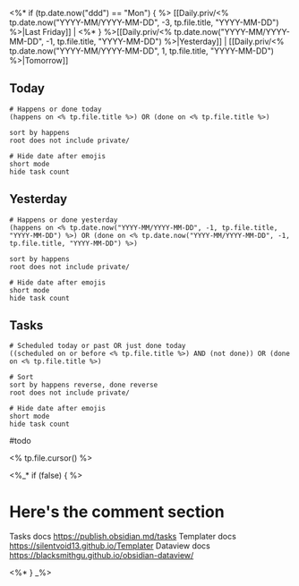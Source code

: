 <%* if (tp.date.now("ddd") == "Mon") { %>
[[Daily.priv/<% tp.date.now("YYYY-MM/YYYY-MM-DD", -3, tp.file.title, "YYYY-MM-DD") %>|Last Friday]] | <%* } %>[[Daily.priv/<% tp.date.now("YYYY-MM/YYYY-MM-DD", -1, tp.file.title, "YYYY-MM-DD") %>|Yesterday]] | [[Daily.priv/<% tp.date.now("YYYY-MM/YYYY-MM-DD", 1, tp.file.title, "YYYY-MM-DD") %>|Tomorrow]]

## Today
```<%* if (tp.file.title != "daily") { %>tasks<%* } %>
# Happens or done today
(happens on <% tp.file.title %>) OR (done on <% tp.file.title %>)

sort by happens
root does not include private/

# Hide date after emojis
short mode
hide task count
```

## Yesterday

```<%* if (tp.file.title != "daily") { %>tasks<%* } %>
# Happens or done yesterday
(happens on <% tp.date.now("YYYY-MM/YYYY-MM-DD", -1, tp.file.title, "YYYY-MM-DD") %>) OR (done on <% tp.date.now("YYYY-MM/YYYY-MM-DD", -1, tp.file.title, "YYYY-MM-DD") %>)

sort by happens
root does not include private/

# Hide date after emojis
short mode
hide task count
```

## Tasks
```<%* if (tp.file.title != "daily") { %>tasks<%* } %>
# Scheduled today or past OR just done today
((scheduled on or before <% tp.file.title %>) AND (not done)) OR (done on <% tp.file.title %>)

# Sort
sort by happens reverse, done reverse
root does not include private/

# Hide date after emojis
short mode
hide task count
```

#todo

<% tp.file.cursor() %>

<%_* if (false) { %>
# Here's the comment section

Tasks docs https://publish.obsidian.md/tasks
Templater docs https://silentvoid13.github.io/Templater
Dataview docs https://blacksmithgu.github.io/obsidian-dataview/

<%* } _%>